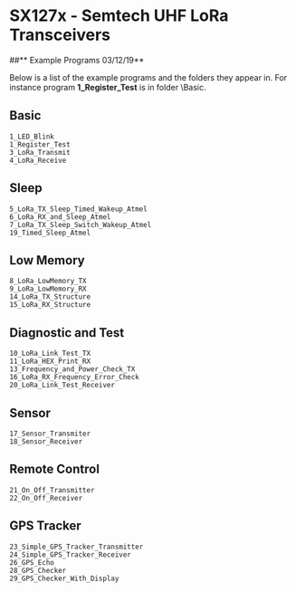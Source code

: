 # SX127x - Semtech UHF LoRa Transceivers

##** Example Programs 03/12/19**
<br>

Below is a list of the example programs and the folders they appear in. For instance program **1\_Register\_Test** is in folder \Basic.

## Basic   
    1_LED_Blink
    1_Register_Test
	3_LoRa_Transmit
	4_LoRa_Receive

## Sleep 

	5_LoRa_TX_Sleep_Timed_Wakeup_Atmel
	6_LoRa_RX_and_Sleep_Atmel
	7_LoRa_TX_Sleep_Switch_Wakeup_Atmel
    19_Timed_Sleep_Atmel 

## Low Memory 

    8_LoRa_LowMemory_TX
    9_LoRa_LowMemory_RX
    14_LoRa_TX_Structure
	15_LoRa_RX_Structure    
    
## Diagnostic and Test

    10_LoRa_Link_Test_TX
    11_LoRa_HEX_Print_RX
    13_Frequency_and_Power_Check_TX
    16_LoRa_RX_Frequency_Error_Check
    20_LoRa_Link_Test_Receiver

## Sensor

    17_Sensor_Transmiter
    18_Sensor_Receiver

## Remote Control

    21_On_Off_Transmitter 
    22_On_Off_Receiver

## GPS Tracker

    23_Simple_GPS_Tracker_Transmitter
    24_Simple_GPS_Tracker_Receiver
    26_GPS_Echo
    28_GPS_Checker
    29_GPS_Checker_With_Display

